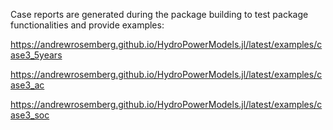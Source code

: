 Case reports are generated during the package building to test package functionalities and provide examples:

<https://andrewrosemberg.github.io/HydroPowerModels.jl/latest/examples/case3_5years>

<https://andrewrosemberg.github.io/HydroPowerModels.jl/latest/examples/case3_ac>

<https://andrewrosemberg.github.io/HydroPowerModels.jl/latest/examples/case3_soc>


